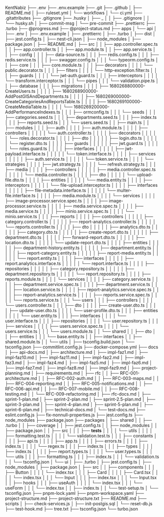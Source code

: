 ﻿KentNabiz
├── .env
├── .env.example
├── .git
├── .github
│ ├── README.md
│ ├── ruleset.yml
│ └── workflows
│ └── ci.yml
├── .gitattributes
├── .gitignore
├── .husky
│ ├── \_
│ │ ├── .gitignore
│ │ └── husky.sh
│ ├── commit-msg
│ └── pre-commit
├── .prettierrc
├── .turbo
├── @progress.md
├── @project-status.md
├── apps
│ └── api
│ ├── .env
│ ├── .env.example
│ ├── .prettierrc
│ ├── .turbo
│ ├── dist
│ ├── jest.config.ts
│ ├── nest-cli.json
│ ├── node_modules
│ ├── package.json
│ ├── README.md
│ ├── src
│ │ ├── app.controller.spec.ts
│ │ ├── app.controller.ts
│ │ ├── app.module.ts
│ │ ├── app.service.ts
│ │ ├── config
│ │ │ ├── data-source.ts
│ │ │ ├── redis.config.ts
│ │ │ ├── redis.service.ts
│ │ │ ├── swagger.config.ts
│ │ │ └── typeorm.config.ts
│ │ ├── core
│ │ │ ├── core.module.ts
│ │ │ ├── decorators
│ │ │ │ └── public.decorator.ts
│ │ │ ├── filters
│ │ │ │ └── http-exception.filter.ts
│ │ │ ├── guards
│ │ │ │ └── jwt-auth.guard.ts
│ │ │ ├── interceptors
│ │ │ │ └── transform.interceptor.ts
│ │ │ └── pipes
│ │ │ └── validation.pipe.ts
│ │ ├── database
│ │ │ ├── migrations
│ │ │ │ ├── 1680268800000-CreateUsers.ts
│ │ │ │ ├── 1680268900000-AddPostGISAndDepartments.ts
│ │ │ │ ├── 1680269000000-CreateCategoriesAndReportsTable.ts
│ │ │ │ ├── 1680269100000-CreateMediaTable.ts
│ │ │ │ └── 1680269200000-AddPerformanceIndexes.ts
│ │ │ ├── ormconfig.ts
│ │ │ └── seeds
│ │ │ ├── categories.seed.ts
│ │ │ ├── departments.seed.ts
│ │ │ ├── index.ts
│ │ │ ├── reports.seed.ts
│ │ │ └── users.seed.ts
│ │ ├── main.ts
│ │ ├── modules
│ │ │ ├── auth
│ │ │ │ ├── auth.module.ts
│ │ │ │ ├── controllers
│ │ │ │ │ └── auth.controller.ts
│ │ │ │ ├── decorators
│ │ │ │ │ └── roles.decorator.ts
│ │ │ │ ├── dto
│ │ │ │ │ ├── login.dto.ts
│ │ │ │ │ └── register.dto.ts
│ │ │ │ ├── guards
│ │ │ │ │ ├── jwt.guard.ts
│ │ │ │ │ └── roles.guard.ts
│ │ │ │ ├── interfaces
│ │ │ │ │ ├── jwt-payload.interface.ts
│ │ │ │ │ └── token.interface.ts
│ │ │ │ ├── services
│ │ │ │ │ ├── auth.service.ts
│ │ │ │ │ └── token.service.ts
│ │ │ │ └── strategies
│ │ │ │ ├── jwt.strategy.ts
│ │ │ │ └── refresh.strategy.ts
│ │ │ ├── media
│ │ │ │ ├── controllers
│ │ │ │ │ ├── media.controller.spec.ts
│ │ │ │ │ └── media.controller.ts
│ │ │ │ ├── dto
│ │ │ │ │ └── upload-file.dto.ts
│ │ │ │ ├── entities
│ │ │ │ │ └── media.entity.ts
│ │ │ │ ├── interceptors
│ │ │ │ │ └── file-upload.interceptor.ts
│ │ │ │ ├── interfaces
│ │ │ │ │ ├── file-metadata.interface.ts
│ │ │ │ │ └── multer-file.interface.ts
│ │ │ │ ├── media.module.ts
│ │ │ │ └── services
│ │ │ │ ├── image-processor.service.spec.ts
│ │ │ │ ├── image-processor.service.ts
│ │ │ │ ├── media.service.spec.ts
│ │ │ │ ├── media.service.ts
│ │ │ │ ├── minio.service.spec.ts
│ │ │ │ └── minio.service.ts
│ │ │ ├── reports
│ │ │ │ ├── controllers
│ │ │ │ │ ├── category.controller.ts
│ │ │ │ │ ├── report-analytics.controller.ts
│ │ │ │ │ └── reports.controller.ts
│ │ │ │ ├── dto
│ │ │ │ │ ├── analytics.dto.ts
│ │ │ │ │ ├── category.dto.ts
│ │ │ │ │ ├── create-report.dto.ts
│ │ │ │ │ ├── department.dto.ts
│ │ │ │ │ ├── forward-report.dto.ts
│ │ │ │ │ ├── location.dto.ts
│ │ │ │ │ └── update-report.dto.ts
│ │ │ │ ├── entities
│ │ │ │ │ ├── department-history.entity.ts
│ │ │ │ │ ├── department.entity.ts
│ │ │ │ │ ├── report-category.entity.ts
│ │ │ │ │ ├── report-media.entity.ts
│ │ │ │ │ └── report.entity.ts
│ │ │ │ ├── interfaces
│ │ │ │ │ ├── report.analytics.interface.ts
│ │ │ │ │ └── report.interface.ts
│ │ │ │ ├── repositories
│ │ │ │ │ ├── category.repository.ts
│ │ │ │ │ ├── department.repository.ts
│ │ │ │ │ └── report.repository.ts
│ │ │ │ ├── reports.module.ts
│ │ │ │ └── services
│ │ │ │ ├── category.service.ts
│ │ │ │ ├── department.service.spec.ts
│ │ │ │ ├── department.service.ts
│ │ │ │ ├── location.service.ts
│ │ │ │ ├── report-analytics.service.spec.ts
│ │ │ │ ├── report-analytics.service.ts
│ │ │ │ ├── reports.service.spec.ts
│ │ │ │ └── reports.service.ts
│ │ │ └── users
│ │ │ ├── controllers
│ │ │ │ └── users.controller.ts
│ │ │ ├── dto
│ │ │ │ ├── create-user.dto.ts
│ │ │ │ ├── update-user.dto.ts
│ │ │ │ └── user-profile.dto.ts
│ │ │ ├── entities
│ │ │ │ └── user.entity.ts
│ │ │ ├── interfaces
│ │ │ │ └── user.interface.ts
│ │ │ ├── repositories
│ │ │ │ └── user.repository.ts
│ │ │ ├── services
│ │ │ │ ├── users.service.spec.ts
│ │ │ │ └── users.service.ts
│ │ │ └── users.module.ts
│ │ └── shared
│ │ ├── dto
│ │ ├── entities
│ │ │ └── base.entity.ts
│ │ ├── interfaces
│ │ ├── shared.module.ts
│ │ └── utils
│ ├── tsconfig.build.json
│ └── tsconfig.json
├── commitlint.config.js
├── docker-compose.yml
├── docs
│ ├── api-docs.md
│ ├── architecture.md
│ ├── impl-faz1.md
│ ├── impl-faz10.md
│ ├── impl-faz11.md
│ ├── impl-faz2.md
│ ├── impl-faz3.md
│ ├── impl-faz4.md
│ ├── impl-faz5.md
│ ├── impl-faz6.md
│ ├── impl-faz7.md
│ ├── impl-faz8.md
│ ├── impl-faz9.md
│ ├── project-planning.md
│ ├── requirements.md
│ ├── rfc
│ │ ├── RFC-001-architecture.md
│ │ ├── RFC-002-auth.md
│ │ ├── RFC-003-maps.md
│ │ ├── RFC-004-reporting.md
│ │ ├── RFC-005-notifications.md
│ │ ├── RFC-006-api.md
│ │ ├── RFC-007-mobile.md
│ │ ├── RFC-008-testing.md
│ │ └── RFC-009-refactoring.md
│ ├── rfc-docs.md
│ ├── sprint-1-plan.md
│ ├── sprint-2-plan.md
│ ├── sprint-2.5-plan.md
│ ├── sprint-3-plan.md
│ ├── sprint-4-plan.md
│ ├── sprint-5-plan.md
│ ├── sprint-6-plan.md
│ ├── technical-docs.md
│ └── test-docs.md
├── eslint.config.js
├── fix-nonnull-properties.js
├── jest.config.ts
├── node_modules
├── package.json
├── packages
│ ├── shared
│ │ ├── .turbo
│ │ ├── coverage
│ │ ├── jest.config.ts
│ │ ├── node_modules
│ │ ├── package.json
│ │ ├── src
│ │ │ ├── **tests**
│ │ │ │ └── utils
│ │ │ │ ├── formatting.test.ts
│ │ │ │ └── validation.test.ts
│ │ │ ├── constants
│ │ │ │ ├── api.ts
│ │ │ │ ├── app.ts
│ │ │ │ ├── errors.ts
│ │ │ │ ├── index.ts
│ │ │ │ └── regex.ts
│ │ │ ├── index.ts
│ │ │ ├── types
│ │ │ │ ├── index.ts
│ │ │ │ ├── report.types.ts
│ │ │ │ └── user.types.ts
│ │ │ └── utils
│ │ │ ├── formatting.ts
│ │ │ ├── index.ts
│ │ │ └── validation.ts
│ │ └── tsconfig.json
│ └── ui
│ ├── .turbo
│ ├── jest.config.ts
│ ├── node_modules
│ ├── package.json
│ ├── src
│ │ ├── components
│ │ │ ├── Button
│ │ │ │ └── index.tsx
│ │ │ ├── Card
│ │ │ │ ├── Card.tsx
│ │ │ │ └── index.tsx
│ │ │ └── Input
│ │ │ ├── index.tsx
│ │ │ └── Input.tsx
│ │ ├── hooks
│ │ │ ├── useAuth
│ │ │ │ └── index.tsx
│ │ │ └── useForm
│ │ │ └── index.tsx
│ │ ├── index.ts
│ │ └── test-setup.ts
│ └── tsconfig.json
├── pnpm-lock.yaml
├── pnpm-workspace.yaml
├── project-structure.md
├── project-structure.txt
├── README.md
├── scripts
│ ├── check-services.js
│ ├── init-postgis.sql
│ └── reset-db.js
├── test-hook.md
├── tree.txt
├── tsconfig.json
└── turbo.json
